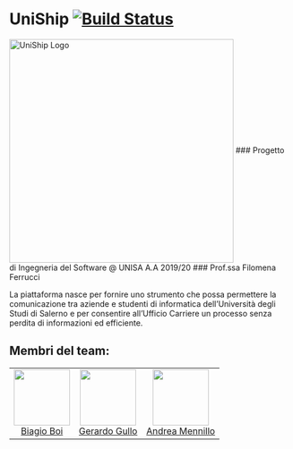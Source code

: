 # UniShip [![Build Status](https://travis-ci.com/b14s199/UniShip.svg?branch=master)](https://travis-ci.com/b14s199/UniShip) 

<img src="https://i.ibb.co/NT1T5ct/logo.png" width="400" alt="UniShip Logo" align="center" />
### Progetto di Ingegneria del Software @ UNISA A.A 2019/20
### Prof.ssa Filomena Ferrucci

La piattaforma nasce per fornire uno strumento che possa permettere la comunicazione tra aziende e studenti di informatica dell’Università degli Studi di Salerno e per consentire all’Ufficio Carriere un processo senza perdita di informazioni ed efficiente.

<h2>Membri del team:</h2>

<table>
  <tbody>
    <tr>
      </td>
        <td align="center" valign="top">
        <img width="100" height="100" src="https://github.com/b14s199.png?s=150">
        <br>
        <a href="https://github.com/b14s199">Biagio Boi</a>
      </td>
      </td>
        <td align="center" valign="top">
        <img width="100" height="100" src="https://github.com/xNeorem.png?s=150">
        <br>
        <a href="https://github.com/xNeorem">Gerardo Gullo</a>
      </td>      
      <td align="center" valign="top">
        <img width="100" height="100" src="https://github.com/HandyMenny.png?s=150">
        <br>
        <a href="https://github.com/HandyMenny">Andrea Mennillo</a>
      </td>
      </tr>
  </tbody>
</table>
